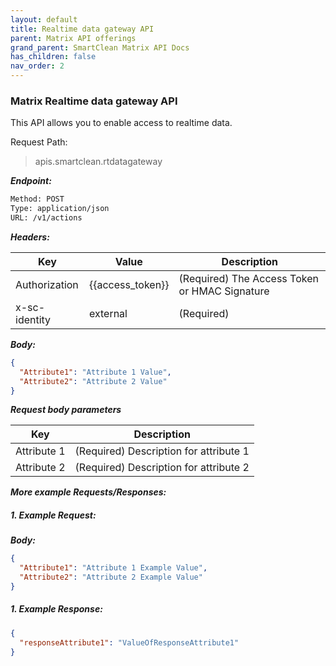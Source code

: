 ```yaml
---
layout: default
title: Realtime data gateway API
parent: Matrix API offerings
grand_parent: SmartClean Matrix API Docs
has_children: false
nav_order: 2
---
```


[comment]: <> (IMPORTANT: The Request details below are temporary stubs. 
Obtain the actual details and update the details below)

### Matrix Realtime data gateway API
This API allows you to enable access to realtime data.

Request Path:

> apis.smartclean.rtdatagateway


***Endpoint:***

```bash
Method: POST
Type: application/json
URL: /v1/actions
```

***Headers:***

| Key | Value | Description |
| --- | ------|-------------|
| Authorization | {{access_token}} | (Required) The Access Token or HMAC Signature |
| x-sc-identity | external | (Required) |


***Body:***

```json
{
  "Attribute1": "Attribute 1 Value",
  "Attribute2": "Attribute 2 Value"
}
```

***Request body parameters***

| Key | Description |
| --- |-------------|
| Attribute 1 | (Required) Description for attribute 1 |
| Attribute 2 | (Required) Description for attribute 2 |


***More example Requests/Responses:***

##### 1. Example Request:

***Body:***

```json
{
  "Attribute1": "Attribute 1 Example Value",
  "Attribute2": "Attribute 2 Example Value"
}
```

##### 1. Example Response:

```json
{
  "responseAttribute1": "ValueOfResponseAttribute1"
}
```




